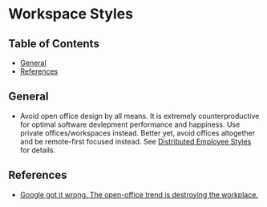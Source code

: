 # Workspace Styles

<!-- Tocer[start]: Auto-generated, don't remove. -->

## Table of Contents

  - [General](#general)
  - [References](#references)

<!-- Tocer[finish]: Auto-generated, don't remove. -->

## General

- Avoid open office design by all means. It is extremely counterproductive for optimal software
  devlepment performance and happiness. Use private offices/workspaces instead. Better yet, avoid
  offices altogether and be remote-first focused instead.
  See [Distributed Employee Styles](distributed_employees.md) for details.

## References

- [Google got it wrong. The open-office trend is destroying the workplace.](https://www.washingtonpost.com/posteverything/wp/2014/12/30/google-got-it-wrong-the-open-office-trend-is-destroying-the-workplace/)
